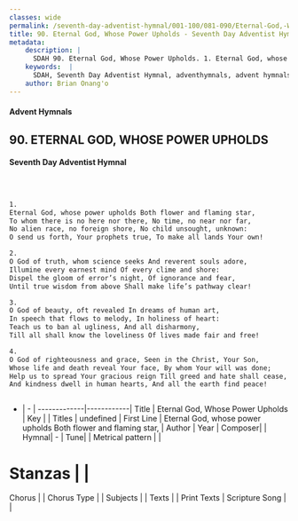 ```yaml
---
classes: wide
permalink: /seventh-day-adventist-hymnal/001-100/081-090/Eternal-God,-Whose-Power-Upholds/
title: 90. Eternal God, Whose Power Upholds - Seventh Day Adventist Hymnal
metadata:
    description: |
      SDAH 90. Eternal God, Whose Power Upholds. 1. Eternal God, whose power upholds Both flower and flaming star, To whom there is no here nor there, No time, no near nor far, No alien race, no foreign shore, No child unsought, unknown: O send us forth, Your prophets true, To make all lands Your own!
    keywords:  |
      SDAH, Seventh Day Adventist Hymnal, adventhymnals, advent hymnals, Eternal God, Whose Power Upholds, Eternal God, whose power upholds Both flower and flaming star, 
    author: Brian Onang'o
---
```


#### Advent Hymnals
## 90. ETERNAL GOD, WHOSE POWER UPHOLDS
#### Seventh Day Adventist Hymnal

```txt



1.
Eternal God, whose power upholds Both flower and flaming star,
To whom there is no here nor there, No time, no near nor far,
No alien race, no foreign shore, No child unsought, unknown:
O send us forth, Your prophets true, To make all lands Your own!

2.
O God of truth, whom science seeks And reverent souls adore,
Illumine every earnest mind Of every clime and shore:
Dispel the gloom of error’s night, Of ignorance and fear,
Until true wisdom from above Shall make life’s pathway clear!

3.
O God of beauty, oft revealed In dreams of human art,
In speech that flows to melody, In holiness of heart:
Teach us to ban al ugliness, And all disharmony,
Till all shall know the loveliness Of lives made fair and free!

4.
O God of righteousness and grace, Seen in the Christ, Your Son,
Whose life and death reveal Your face, By whom Your will was done;
Help us to spread Your gracious reign Till greed and hate shall cease,
And kindness dwell in human hearts, And all the earth find peace!



```

- |   -  |
-------------|------------|
Title | Eternal God, Whose Power Upholds |
Key |  |
Titles | undefined |
First Line | Eternal God, whose power upholds Both flower and flaming star, |
Author | 
Year | 
Composer|  |
Hymnal|  - |
Tune|  |
Metrical pattern | |
# Stanzas |  |
Chorus |  |
Chorus Type |  |
Subjects |  |
Texts |  |
Print Texts | 
Scripture Song |  |
  
